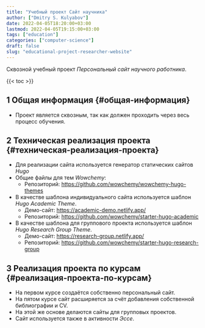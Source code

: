 ```yaml
---
title: "Учебный проект Сайт научника"
author: ["Dmitry S. Kulyabov"]
date: 2022-04-05T18:20:00+03:00
lastmod: 2022-04-05T19:15:00+03:00
tags: ["education"]
categories: ["computer-science"]
draft: false
slug: "educational-project-researcher-website"
---
```


Сквозной учебный проект _Персональный сайт научного работника_.

<!--more-->

{{< toc >}}


## <span class="section-num">1</span> Общая информация {#общая-информация}

-   Проект является сквозным, так как должен проходить через весь процесс обучения.


## <span class="section-num">2</span> Техническая реализация проекта {#техническая-реализация-проекта}

-   Для реализации сайта используется генератор статических сайтов _Hugo_
-   Общие файлы для тем _Wowchemy_:
    -   Репозиторий: <https://github.com/wowchemy/wowchemy-hugo-themes>
-   В качестве шаблона индивидуального сайта используется шаблон _Hugo Academic Theme_.
    -   Демо-сайт: <https://academic-demo.netlify.app/>
    -   Репозиторий: <https://github.com/wowchemy/starter-hugo-academic>
-   В качестве шаблона для группового проекта используется шаблон _Hugo Research Group Theme_.
    -   Демо-сайт: <https://research-group.netlify.app/>
    -   Репозиторий: <https://github.com/wowchemy/starter-hugo-research-group>


## <span class="section-num">3</span> Реализация проекта по курсам {#реализация-проекта-по-курсам}

-   На первом курсе создаётся собственно персональный сайт.
-   На пятом курсе сайт расширяется за счёт добавления собственной библиографии и CV.
-   На этой же основе делаются сайты для групповых проектов.
-   Сайт используется также в активности _Эссе_.
